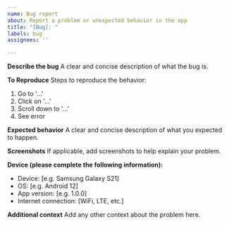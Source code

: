 ```yaml
---
name: Bug report
about: Report a problem or unexpected behavior in the app
title: "[Bug]: "
labels: bug
assignees: ''

---
```


**Describe the bug**
A clear and concise description of what the bug is.

**To Reproduce**
Steps to reproduce the behavior:
1. Go to '...'
2. Click on '...'
3. Scroll down to '...'
4. See error

**Expected behavior**
A clear and concise description of what you expected to happen.

**Screenshots**
If applicable, add screenshots to help explain your problem.

**Device (please complete the following information):**
 - Device: [e.g. Samsung Galaxy S21]
 - OS: [e.g. Android 12]
 - App version: [e.g. 1.0.0]
 - Internet connection: [WiFi, LTE, etc.]

**Additional context**
Add any other context about the problem here.
